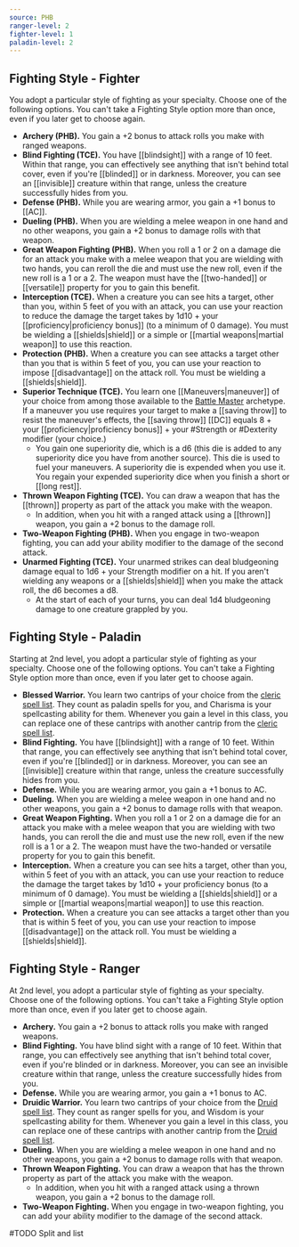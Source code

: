 ```yaml
---
source: PHB
ranger-level: 2
fighter-level: 1
paladin-level: 2
---
```


## Fighting Style - Fighter
You adopt a particular style of fighting as your specialty. Choose one of the following options. You can't take a Fighting Style option more than once, even if you later get to choose again.
- **Archery (PHB).** You gain a +2 bonus to attack rolls you make with ranged weapons.
- **Blind Fighting (TCE).** You have [[blindsight]] with a range of 10 feet. Within that range, you can effectively see anything that isn't behind total cover, even if you're [[blinded]] or in darkness. Moreover, you can see an [[invisible]] creature within that range, unless the creature successfully hides from you.
- **Defense (PHB).** While you are wearing armor, you gain a +1 bonus to [[AC]].
- **Dueling (PHB).** When you are wielding a melee weapon in one hand and no other weapons, you gain a +2 bonus to damage rolls with that weapon.
- **Great Weapon Fighting (PHB).** When you roll a 1 or 2 on a damage die for an attack you make with a melee weapon that you are wielding with two hands, you can reroll the die and must use the new roll, even if the new roll is a 1 or a 2. The weapon must have the [[two-handed]] or [[versatile]] property for you to gain this benefit.
- **Interception (TCE).** When a creature you can see hits a target, other than you, within 5 feet of you with an attack, you can use your reaction to reduce the damage the target takes by 1d10 + your [[proficiency|proficiency bonus]] (to a minimum of 0 damage). You must be wielding a [[shields|shield]] or a simple or [[martial weapons|martial weapon]] to use this reaction.
- **Protection (PHB).** When a creature you can see attacks a target other than you that is within 5 feet of you, you can use your reaction to impose [[disadvantage]] on the attack roll. You must be wielding a [[shields|shield]].
- **Superior Technique (TCE).** You learn one [[Maneuvers|maneuver]] of your choice from among those available to the [Battle Master](http://dnd5e.wikidot.com/fighter:battle-master) archetype. If a maneuver you use requires your target to make a [[saving throw]] to resist the maneuver's effects, the [[saving throw]] [[DC]] equals 8 + your [[proficiency|proficiency bonus]] + your #Strength or #Dexterity modifier (your choice.)
    - You gain one superiority die, which is a d6 (this die is added to any superiority dice you have from another source). This die is used to fuel your maneuvers. A superiority die is expended when you use it. You regain your expended superiority dice when you finish a short or [[long rest]].
- **Thrown Weapon Fighting (TCE).** You can draw a weapon that has the [[thrown]] property as part of the attack you make with the weapon.
    - In addition, when you hit with a ranged attack using a [[thrown]] weapon, you gain a +2 bonus to the damage roll.
- **Two-Weapon Fighting (PHB).** When you engage in two-weapon fighting, you can add your ability modifier to the damage of the second attack.
- **Unarmed Fighting (TCE).** Your unarmed strikes can deal bludgeoning damage equal to 1d6 + your Strength modifier on a hit. If you aren't wielding any weapons or a [[shields|shield]] when you make the attack roll, the d6 becomes a d8.
    - At the start of each of your turns, you can deal 1d4 bludgeoning damage to one creature grappled by you.

## Fighting Style - Paladin
Starting at 2nd level, you adopt a particular style of fighting as your specialty. Choose one of the following options. You can't take a Fighting Style option more than once, even if you later get to choose again.
- **Blessed Warrior.** You learn two cantrips of your choice from the [cleric spell list](http://dnd5e.wikidot.com/spells:cleric). They count as paladin spells for you, and Charisma is your spellcasting ability for them. Whenever you gain a level in this class, you can replace one of these cantrips with another cantrip from the [cleric spell list](http://dnd5e.wikidot.com/spells:cleric).
- **Blind Fighting.** You have [[blindsight]] with a range of 10 feet. Within that range, you can effectively see anything that isn't behind total cover, even if you're [[blinded]] or in darkness. Moreover, you can see an [[invisible]] creature within that range, unless the creature successfully hides from you.
- **Defense.** While you are wearing armor, you gain a +1 bonus to AC.
- **Dueling.** When you are wielding a melee weapon in one hand and no other weapons, you gain a +2 bonus to damage rolls with that weapon.
- **Great Weapon Fighting.** When you roll a 1 or 2 on a damage die for an attack you make with a melee weapon that you are wielding with two hands, you can reroll the die and must use the new roll, even if the new roll is a 1 or a 2. The weapon must have the two-handed or versatile property for you to gain this benefit.
- **Interception.** When a creature you can see hits a target, other than you, within 5 feet of you with an attack, you can use your reaction to reduce the damage the target takes by 1d10 + your proficiency bonus (to a minimum of 0 damage). You must be wielding a [[shields|shield]] or a simple or [[martial weapons|martial weapon]] to use this reaction.
- **Protection.** When a creature you can see attacks a target other than you that is within 5 feet of you, you can use your reaction to impose [[disadvantage]] on the attack roll. You must be wielding a [[shields|shield]].

## Fighting Style - Ranger
At 2nd level, you adopt a particular style of fighting as your specialty. Choose one of the following options. You can't take a Fighting Style option more than once, even if you later get to choose again.
- **Archery.** You gain a +2 bonus to attack rolls you make with ranged weapons.
- **Blind Fighting.** You have blind sight with a range of 10 feet. Within that range, you can effectively see anything that isn't behind total cover, even if you're blinded or in darkness. Moreover, you can see an invisible creature within that range, unless the creature successfully hides from you.
- **Defense.** While you are wearing armor, you gain a +1 bonus to AC.
- **Druidic Warrior.** You learn two cantrips of your choice from the [Druid spell list](http://dnd5e.wikidot.com/spells:druid). They count as ranger spells for you, and Wisdom is your spellcasting ability for them. Whenever you gain a level in this class, you can replace one of these cantrips with another cantrip from the [Druid spell list](http://dnd5e.wikidot.com/spells:druid).
- **Dueling.** When you are wielding a melee weapon in one hand and no other weapons, you gain a +2 bonus to damage rolls with that weapon.
- **Thrown Weapon Fighting.** You can draw a weapon that has the thrown property as part of the attack you make with the weapon.
    - In addition, when you hit with a ranged attack using a thrown weapon, you gain a +2 bonus to the damage roll.
- **Two-Weapon Fighting.** When you engage in two-weapon fighting, you can add your ability modifier to the damage of the second attack.


#TODO Split and list
